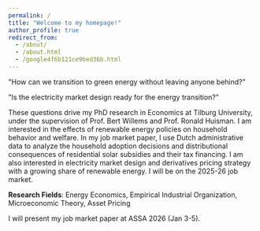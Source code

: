 ```yaml
---
permalink: /
title: "Welcome to my homepage!" 
author_profile: true
redirect_from: 
  - /about/
  - /about.html
  - /google4f6b121ce9bed36b.html
---
```

"How can we transition to green energy without leaving anyone behind?"

"Is the electricity market design ready for the energy transition?" 

These questions drive my PhD research in Economics at Tilburg University, under the supervision of Prof. Bert Willems and Prof. Ronald Huisman. I am interested in the effects of renewable energy policies on household behavior and welfare. In my job market paper, I use Dutch administrative data to analyze the household adoption decisions and distributional consequences of residential solar subsidies and their tax financing. I am also interested in electricity market design and derivatives pricing strategy with a growing share of renewable energy. I will be on the 2025-26 job market.

**Research Fields**: Energy Economics, Empirical Industrial Organization, Microeconomic Theory, Asset Pricing

I will present my job market paper at ASSA 2026 (Jan 3-5).
